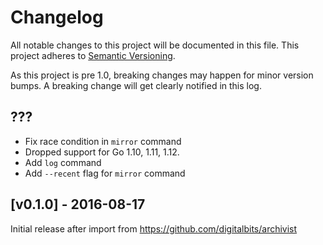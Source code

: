 # Changelog

All notable changes to this project will be documented in this
file.  This project adheres to [Semantic Versioning](http://semver.org/).

As this project is pre 1.0, breaking changes may happen for minor version
bumps.  A breaking change will get clearly notified in this log.

## ???

* Fix race condition in `mirror` command
* Dropped support for Go 1.10, 1.11, 1.12.
* Add `log` command
* Add `--recent` flag for `mirror` command

## [v0.1.0] - 2016-08-17

Initial release after import from https://github.com/digitalbits/archivist

[Unreleased]: https://github.com/xdbfoundation/go/compare/digitalbits-archivist-v0.1.0...master

